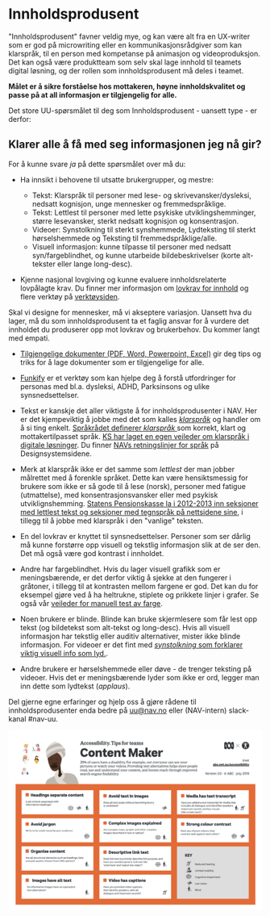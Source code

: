 # Innholdsprodusent
<p class="typo-ingress">"Innholdsprodusent" favner veldig mye, og kan være alt fra en UX-writer som er god på microwriting eller en kommunikasjonsrådgiver som kan klarspråk, til en person med kompetanse på animasjon og videoproduksjon. Det kan også være produktteam som selv skal lage innhold til teamets digital løsning, og der rollen som innholdsprodusent må deles i teamet.</p>

__Målet er å sikre forståelse hos mottakeren, høyne innholdskvalitet og passe på at all informasjon er tilgjengelig for alle.__

Det store UU-spørsmålet til deg som Innholdsprodusent - uansett type -  er derfor:

## Klarer alle å få med seg informasjonen jeg nå gir?

For å kunne svare _ja_ på dette spørsmålet over må du:
- Ha innsikt i behovene til utsatte brukergrupper, og mestre:
   - Tekst: Klarspråk til personer med lese- og skrivevansker/dysleksi, nedsatt kognisjon, unge mennesker og fremmedspråklige. 
   - Tekst: Lettlest til personer med lette psykiske utviklingshemminger, større lesevansker, sterkt nedsatt kognisjon og konsentrasjon.
   - Videoer: Synstolkning til sterkt synshemmede, Lydteksting til sterkt hørselshemmede og Teksting til fremmedspråklige/alle.
   - Visuell informasjon: kunne tilpasse til personer med nedsatt syn/fargeblindhet, og kunne utarbeide bildebeskrivelser (korte alt-tekster eller lange long-desc).

- Kjenne nasjonal lovgiving og kunne evaluere innholdsrelaterte lovpålagte krav. Du finner mer informasjon om [lovkrav for innhold](https://www.uutilsynet.no/wcag-standarden/wcag-20-standarden/86) og flere verktøy på [verktøysiden](/hvordan-faa-det-til/UU-testing/verktøykasse.md).

Skal vi designe for mennesker, må vi akseptere variasjon. Uansett hva du lager, må du som innholdsprodusent ta et faglig ansvar for å vurdere det innholdet du produserer opp mot lovkrav og brukerbehov. Du kommer langt med empati. 

* [Tilgjengelige dokumenter (PDF, Word, Powerpoint, Excel)](../Innholdsprodusent/dokumenter/) gir deg tips og triks for å lage dokumenter som er tilgjengelige for alle.

* [Funkify](https://www.funkify.org/?v=f003c44deab6) er et verktøy som kan hjelpe deg å forstå utfordringer for personas med bl.a. dysleksi, ADHD, Parksinsons og ulike synsnedsettelser. 

* Tekst er kanskje det aller viktigste å for innholdsprodusenter i NAV. Her er det kjempeviktig å jobbe med det som kalles [*klarspråk*](https://www.difi.no/fagomrader-og-tjenester/klart-sprak-og-brukerinvolvering/klart-sprak) og handler om å si ting enkelt. [Språkrådet definerer _klarspråk_ ](https://www.sprakradet.no/globalassets/vi-og-vart/publikasjoner/2013-klarsprak-bm.pdf) som korrekt, klart og mottakertilpasset språk. [KS har laget en egen veileder om klarspråk i digitale løsninger](https://www.ks.no/fagomrader/digitalisering/klart-sprak-i-digitale-selvbetjeningslosninger/). Du finner [NAVs retningslinjer for språk](https://design.nav.no/resources/language) på Designsystemsidene.

* Merk at klarspråk ikke er det samme som _lettlest_ der man jobber målrettet med å forenkle språket. Dette kan være hensiktsmessig for brukere som ikke er så gode til å lese (norsk), personer med fatigue (utmattelse), med konsentrasjonsvansker eller med psykisk utviklignshemming. [Statens Pensjonskasse la i 2012-2013 inn seksjoner med lettlest tekst og seksjoner med tegnspråk på nettsidene sine](https://www.sprakradet.no/upload/Klarspr%C3%A5k/Dokumenter/Klart%20vi%20kan!%20Evaluering%20av%20effektene%20av%20prosjektet%20%C2%ABKlart%20spr%C3%A5k%20i%20staten%C2%BB%202013.pdf), i tillegg til å jobbe med klarspråk i den "vanlige" teksten. 

* En del lovkrav er knyttet til synsnedsettelser. Personer som ser dårlig må kunne forstørre opp visuell og tekstlig informasjon slik at de ser den. Det må også være god kontrast i innholdet. 

* Andre har fargeblindhet. Hvis du lager visuell grafikk som er meningsbærende, er det derfor viktig å sjekke at den fungerer i gråtoner, i tillegg til at kontrasten mellom fargene er god. Det kan du for eksempel gjøre ved å ha heltrukne, stiplete og prikkete linjer i grafer. Se også vår [veileder for manuell test av farge](/hvordan-faa-det-til/UU-testing/manuell-testing/fargekontrast.md).

* Noen brukere er blinde. Blinde kan bruke skjermlesere som får lest opp tekst (og bildetekst som alt-tekst og long-desc). Hvis all visuell informasjon har tekstlig eller auditiv alternativer, mister ikke blinde informasjon. For videoer er det fint med [_synstolkning_ som forklarer viktig visuell info som lyd.](https://www.youtube.com/watch?v=UTV0aL_OqKU).

* Andre brukere er hørselshemmede eller døve - de trenger teksting på videoer. Hvis det er meningsbærende lyder som ikke er ord, legger man inn dette som lydtekst (_applaus_).

Del gjerne egne erfaringer og hjelp oss å gjøre rådene til innholdsprodusenter enda bedre på uu@nav.no eller (NAV-intern) slack-kanal #nav-uu.


[![UU-tips for Content Makers fra abc, PDF](/hvordan-faa-det-til/tips-etter-rolle/contentmaker-abc.png)](https://github.com/navikt/universell-utforming/raw/master/hvordan-faa-det-til/tips-etter-rolle/a11y_Tips4Teams-contentmakers_47667.pdf)
